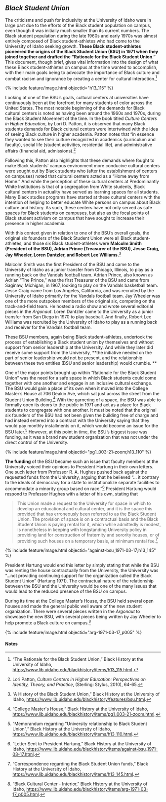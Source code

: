 ## _Black Student Union_ ##

The criticisms and push for inclusivity at the University of Idaho were in large part due to the efforts of the Black student population on campus, even though it was initially much smaller than its current numbers. The Black student population during the late 1960s and early 1970s was almost entirely composed of Black student-athletes who had come to the University of Idaho seeking growth. **These Black student-athletes pioneered the origins of the Black Student Union (BSU) in 1971 when they joined together and drafted the “Rationale for the Black Student Union.”**  This document, though brief, gives vital information into the design of what these Black student-athletes on campus at the time wanted to accomplish, with their main goals being to advocate the importance of Black culture and combat racism and ignorance by creating a center for cultural interaction.[^118]  

{% include feature/image.html objectid="h13_115" %}

Looking at one of the BSU’s goals, cultural centers at universities have continuously been at the forefront for many students of color across the United States. The most notable beginning of the demands for Black cultural centers is noted as having been around the 1960s and 1970s, during the Black Student Movement of the time. In the book titled _Culture Centers in Higher Education_, by Lori D. Patton, it is observed that many Black students demands for Black cultural centers were intertwined with the idea of seeing Black culture in higher academia. Patton notes that “in essence they wanted to see their culture recognized in academics (curriculum and faculty), social life (student activities, residential life), and administrative affairs (financial aid, admissions).[^119]

Following this, Patton also highlights that these demands where fought to make Black students’ campus environment more conducive cultural centers were sought out by Black students who (after the establishment of centers on campuses) noted that cultural centers acted as a “Home away from Home.”  And while the perception of these cultural centers at Predominantly White Institutions is that of a segregation from White students, Black cultural centers in actuality have served as learning spaces for all students. Many Black studies programs have started at these cultural centers with the intention of helping to better educate White persons on campus about Black culture and history. As such, these centers have not only served as safe spaces for Black students on campuses, but also as the focal points of Black student activism on campus that have sought to increase their presence in higher academia.

With this context given in relation to one of the BSU’s overall goals, the original six founders of the Black Student Union were all Black student-athletes, and those six Black student-athletes were **Malcolm Smith (President of the BSU), Adrian Prince (Treasurer of the BSU), Jesse Craig, Jay Wheeler, Loren Dantzler, and Robert Lee Williams.**[^120]  

Malcolm Smith was the first President of the BSU and came to the University of Idaho as a junior transfer from Chicago, Illinois, to play as a running back on the Vandals football team. Adrian Prince, also known as Adrian “The Prince,” was the first Treasurer of the BSU and came from Saginaw, Michigan, in 1967, looking to play on the Vandals basketball team. Jesse Craig came from Los Angeles, California, and was recruited by the University of Idaho primarily for the Vandals football team. Jay Wheeler was one of the more outspoken members of the original six, competing on the track-and-field team. He hosted a radio show and wrote several editorial pieces in the _Argonaut_. Loren Dantzler came to the University as a junior transfer from San Diego in 1970 to play baseball. And finally, Robert Lee Williams was recruited by the University of Idaho to play as a running back and receiver for the Vandals football team. 

These BSU members, again being Black student-athletes, undertook the process of establishing a Black student union by themselves and without support from senior leadership at the University. And while they later did receive some support from the University, **the initiative needed on the part of senior leadership would not be present, and the relationship between these two entities (BSU and senior leadership) would crumble. **

One of the major points brought up within “Rationale for the Black Student Union” was the need for a safe space in which Black students could come together with one another and engage in an inclusive cultural exchange. The BSU would gain a place of its own when it moved into the College Master’s House at 706 Deakin Ave, which sat just across the street from the Student Union Building.[^121] With the garnering of a space, the BSU was able to formally open its doors to the public in 1971 and act as a place for Black students to congregate with one another. It must be noted that the original six founders of the BSU had not been given the building free of charge and had instead entered into a contract with the University saying that they would pay monthly installments on it, which would become an issue for the BSU later.[^122] However, at this point in time, the BSU’s biggest issue was funding, as it was a brand new student organization that was not under the direct control of the University. 

{% include feature/image.html objectid="pg1_003-21-zoom;h13_110" %}

**The funding** of the BSU became such an issue that faculty members at the University voiced their opinions to President Hartung in their own letters. One such letter from Professor R. A. Hughes pushed back against the requested funds from the University, arguing that he believed “... it contrary to the ideals of democracy for a state to institutionalize separate facilities to accommodate a minority group based on race.”[^123] President Hartung would respond to Professor Hughes with a letter of his own, stating that

> This Union made a request to the University for space in which to develop an educational and cultural center, and it is the space this provided that has erroneously been referred to as the Black Student Union. The provision of space is on a contractual basis and the Black Student Union is paying rental for it, which while admittedly is modest, is nonetheless in keeping with longstanding University policy in providing land for construction of fraternity and sorority houses, or of providing such houses on a temporary basis, at minimum rental fee.[^124]

{% include feature/image.html objectid="against-bsu_1971-03-17;h13_145" %}

President Hartung would end this letter by simply stating that while the BSU was renting the house contractually from the University, the University was “...not providing continuing support for the organization called the Black Student Union” (Hartung 1971). The contractual nature of the relationship between the BSU and the University would be one of the many issues that would lead to the reduced presence of the BSU on campus. 

During its time at the College Master’s House, the BSU held several open houses and made the general public well aware of the new student organization. There were several pieces written in the _Argonaut_ to showcase the new BSU, with several pieces being written by Jay Wheeler to help promote a Black culture on campus.[^125]  

{% include feature/image.html objectid="arg-1971-03-17_p005" %}


#### Notes ####

[^118]:
     “The Rationale for the Black Student Union,” Black History at the University of Idaho, https://www.lib.uidaho.edu/blackhistory/items/h13_115.html.

[^119]:
     Lori Patton, _Culture Centers in Higher Education: Perspectives on Identity, Theory, and Practice_, (Sterling: Stylus, 2010), 64-65.

[^120]:
     “A History of the Black Student Union,” Black History at the University of Idaho, https://www.lib.uidaho.edu/blackhistory/features/bsu.html.

[^121]:
     “College Master's House,” Black History at the University of Idaho, https://www.lib.uidaho.edu/blackhistory/items/pg1_003-21-zoom.html.

[^122]:
     “Memorandum regarding "University relationship to Black Student Union",” Black History at the University of Idaho, https://www.lib.uidaho.edu/blackhistory/items/h13_110.html.

[^123]:
     “Letter Sent to President Hartung,” Black History at the University of Idaho, https://www.lib.uidaho.edu/blackhistory/items/against-bsu_1971-03-17.html.

[^124]:
     “Correspondence regarding the Black Student Union funds,” Black History at the University of Idaho, https://www.lib.uidaho.edu/blackhistory/items/h13_145.html.

[^125]:
     “Black Cultural Center - Interior,” Black History at the University of Idaho, https://www.lib.uidaho.edu/blackhistory/items/arg-1971-03-17_p005.html.